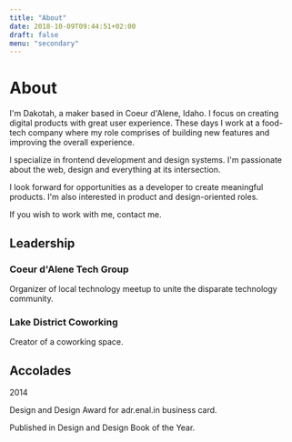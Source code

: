 ```yaml
---
title: "About"
date: 2018-10-09T09:44:51+02:00
draft: false
menu: "secondary"
---
```


# About

I'm Dakotah, a maker based in Coeur d'Alene, Idaho. I focus on creating digital products with great user experience. These days I work at a food-tech company where my role comprises of building new features and improving the overall experience.

I specialize in frontend development and design systems. I'm passionate about the web, design and everything at its intersection.

I look forward for opportunities as a developer to create meaningful products. I'm also interested in product and design-oriented roles.

If you wish to work with me, contact me.

## Leadership

### Coeur d'Alene Tech Group

Organizer of local technology meetup to unite the disparate technology community.

### Lake District Coworking

Creator of a coworking space.

## Accolades

2014

Design and Design Award for adr.enal.in business card.

Published in Design and Design Book of the Year.
